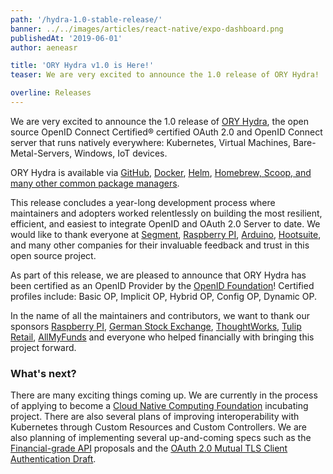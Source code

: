 ```yaml
---
path: '/hydra-1.0-stable-release/'
banner: ../../images/articles/react-native/expo-dashboard.png
publishedAt: '2019-06-01'
author: aeneasr

title: 'ORY Hydra v1.0 is Here!'
teaser: We are very excited to announce the 1.0 release of ORY Hydra!

overline: Releases
---
```


We are very excited to announce the 1.0 release of
[ORY Hydra](https://github.com/ory/hydra), the open source OpenID Connect
Certified® certified OAuth 2.0 and OpenID Connect server that runs natively
everywhere: Kubernetes, Virtual Machines, Bare-Metal-Servers, Windows, IoT
devices.

ORY Hydra is available via [GitHub](https://github.com/ory/hydra),
[Docker](https://hub.docker.com/r/oryd/hydra/), [Helm](https://k8s.ory.sh/helm),
[Homebrew, Scoop, and many other common package managers](https://www.ory.sh/docs/hydra/install).

This release concludes a year-long development process where maintainers and
adopters worked relentlessly on building the most resilient, efficient, and
easiest to integrate OpenID and OAuth 2.0 Server to date. We would like to thank
everyone at [Segment](https://segment.com/),
[Raspberry PI](https://www.raspberrypi.org/),
[Arduino](https://www.arduino.cc/), [Hootsuite](https://hootsuite.com), and many
other companies for their invaluable feedback and trust in this open source
project.

As part of this release, we are pleased to announce that ORY Hydra has been
certified as an OpenID Provider by the
[OpenID Foundation](https://openid.net/foundation/)! Certified profiles include:
Basic OP, Implicit OP, Hybrid OP, Config OP, Dynamic OP.

In the name of all the maintainers and contributors, we want to thank our
sponsors [Raspberry PI](https://www.raspberrypi.org/),
[German Stock Exchange](https://deutsche-boerse.com/dbg-de/),
[ThoughtWorks](https://www.thoughtworks.com/),
[Tulip Retail](https://tulip.com/), [AllMyFunds](https://allmyfunds.com.au/) and
everyone who helped financially with bringing this project forward.

### What's next?

There are many exciting things coming up. We are currently in the process of
applying to become a [Cloud Native Computing Foundation](https://www.cncf.io/)
incubating project. There are also several plans of improving interoperability
with Kubernetes through Custom Resources and Custom Controllers. We are also
planning of implementing several up-and-coming specs such as the
[Financial-grade API](https://openid.net/wg/fapi/) proposals and the
[OAuth 2.0 Mutual TLS Client Authentication Draft](https://datatracker.ietf.org/doc/draft-ietf-oauth-mtls/).
